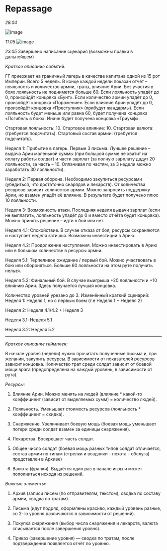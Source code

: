 # Repassage

*28.04*

![image](https://user-images.githubusercontent.com/75910420/116398501-4f32c500-a841-11eb-9fcb-4d0390329d0f.png)

*11.05*
![image](https://user-images.githubusercontent.com/75910420/117955957-03e4e000-b332-11eb-9052-0aaa87fb0eaa.png)

*23.05* 
Завершено написание сценария (возможны правки в дальнейшем)



*Краткое описание событий:*

ГГ приезжает на граничный лагерь в качестве капитана одной из 15 рот Империи. 
Всего 5 недель. В конце каждой недели показан отчёт – лояльность и количество армии, траты, влияние Арии. Без участия в боях лояльность не поднимется больше 60. Если лояльность упадёт до 0, произойдёт концовка «Бунт». Если количество армии упадёт до 0, произойдёт концовка «Поражение». Если влияние Арии упадёт до 0, произойдёт концовка «Преступник» (прибудут жандармы). Если лояльность будет меньше или равна 60, будет получена концовка «Погибель в бою». Иначе будет получена концовка «Триумф».

Стартовая лояльность: 10. Стартовое влияние: 10. Стартовая валюта: (требуется подсчитать). Стартовый состав армии: (требуется подсчитать).


Неделя 1: Прибытие в лагерь. Первые 3 письма. Лучшее решение – выдача Арии маленькой суммы (при большой сумме не хватит на оплату работы солдат) и части зарплат (за полную зарплату дадут 20 лояльности, за часть – 10. Оплачивая по частям, за 3 недели можно заработать 30 лояльности).

Неделя 2: Первая оборона. Необходимо закупиться ресурсами (убедиться, что достаточно снарядов и лекарств). От количества ресурсов зависит количество армии. Можно запросить поддержку Арии, но взамен упадёт её влияние. В результате будет получено плюс 10 лояльности.

Неделя 3: Возможность атаки. Последняя неделя выдачи зарплат (если не выплатить, лояльность упадёт до 0 и вместо отчёта будет концовка). Можно принять решение – идти в бой или нет. 

Неделя 4.1: Спокойствие. В случае отказа от боя, ресурсы сохраняются и наступает неделя затишья. Возможны инвестиции в Арию.

Неделя 4.2: Продолжение наступления. Можно инвестировать в Арию или в большом количестве в ресурсы армии.

Неделя 5.1: Терпеливое ожидание / первый бой. Можно участвовать в бою или обороняться. Больше 60 лояльности на этом руте получить нельзя.

Неделя 5.2: Финальный бой. В случае выигрыша +20 лояльности и +10 влиянию Арии. Здесь получается лучшая концовка.

Количество уровней урезано до 3. 
Изменённый краткий сценарий:
Неделя 1: Неделя 1, но с первым боем (т.е Неделя 1 + Неделя 2)

Неделя 2: Неделя 4.1/4.2 + Неделя 3

Неделя 3.1: Неделя 5.1

Неделя 3.2: Неделя 5.2

***

*Краткое описание геймплея:*

В начале уровня (недели) нужно прочитать полученные письма и, при желании, закупить ресурсы. В зависимости от показателей ресурсов зависит концовка. Количество трат среди солдат зависит от боевой мощи врага (предопределена на каждый уровень, в зависимости от рута).


*Ресурсы:*

1) Влияние Арии. Можно менять на людей (влияние * какой-то коэффициент (зависит от выделяемых сумм) = количество людей).

2) Лояльность. Уменьшает стоимость ресурсов (лояльность * коэффициент = скидка).

3) Снаряжение. Увеличивает боевую мощь (боевая мощь уменьшает потери среди солдат взамен за единицы снаряжения).

4) Лекарства. Воскрешает часть солдат.

5) Общее число солдат (боевая мощь разных типов солдат отличается, состав армии по типам (стрелки и всадники - пехота - обслуга) представлен в Архиве) 

6) Валюта (франки). Выдаётся один раз в начале игры и может пополниться исходя из решений. 


*Важные элементы:*

1) Архив (записи писем (по отправителям, текстом), сводка по составу армии, сводка по тратам).

2) Письма (идут подряд, оформлены красиво, каждый уровень разные, со 2-го уровня различаются в зависимости от решений).

3) Покупка снаряжения (выбор числа снаряжения и лекарств, валюта списывается после завершения уровня).

4) Приказ (завершение уровня) — сводка по тратам, после подтверждения появляется отчёт по уровню.
